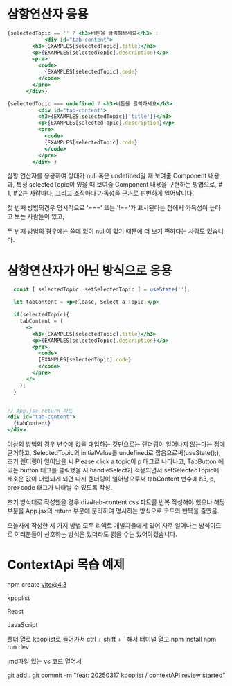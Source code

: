 # 삼항연산자 응용 

```jsx
{selectedTopic == '' ? <h3>버튼을 클릭해보세요</h3> : 
            <div id="tab-content">
        <h3>{EXAMPLES[selectedTopic].title}</h3>
        <p>{EXAMPLES[selectedTopic].description}</p>
        <pre>
          <code>
            {EXAMPLES[selectedTopic].code}
          </code>
        </pre>
      </div>}
```

```jsx
{selectedTopic === undefined ? <h3>버튼을 클릭하세요</h3> :
          <div id="tab-content">
          <h3>{EXAMPLES[selectedTopic]['title']}</h3>
          <p>{EXAMPLES[selectedTopic].description}</p>
          <pre>
            <code>
            {EXAMPLES[selectedTopic].code}
            </code>
          </pre>
        </div> }
```

삼항 연산자를 응용하여 상태가 null 혹은 undefined일 때 보여줄 Component 내용과, 특정 selectedTopic이 있을 때 보여줄 Component 내용을 구현하는 방법으로, # 1, # 2는 사람마다, 그리고 조직마다 가독성을 근거로 빈번하게 일어납니다.

첫 번째 방법의경우 명시적으로 '===' 또는 '!=='가 표시된다는 점에서 가독성이 높다고 보는 사람들이 있고,

두 번째 방법의 경우에는 쓸데 없이 null이 없기 때문에 더 보기 편하다는 사람도 있습니다.

# 삼항연산자가 아닌 방식으로 응용

```jsx
  const [ selectedTopic, setSelectedTopic ] = useState('');

  let tabContent = <p>Please, Select a Topic.</p>

  if(selectedTopic){
    tabContent = (
      <>
        <h3>{EXAMPLES[selectedTopic].title}</h3>
        <p>{EXAMPLES[selectedTopic].description}</p>
        <pre>
          <code>
          {EXAMPLES[selectedTopic].code}
          </code>
        </pre>
      </>
    );
  }


// App.jsx return 파트
<div id="tab-content">
  {tabContent}  
</div>
```

이상의 방법의 경우 변수에 값을 대입하는 것만으로는 렌더링이 일어나지 않는다는 점에 근거하고,
SelectedTopic의 initialValue를 undefined로 잡음으로써(useState();),
초기 렌더링이 일어났을 씨 Please click a topic이 p 태그로 나타나고,
TabButton 에 있는 button 태그를 클릭했을 시 handleSelect가 적용되면서 setSelectedTopic에 새호운 값이 대입되게 되면 다시 렌더링이 일어남으로써 tabContent 변수에 h3, p, pre>code 태그가 나타날 수 있도록 작성.

초기 방식대로 작성했을 경우 div#tab-content css 파트를 반복 작성해야 했으나 해당 부분을 App.jsx의 return 부분에 분리하여 명시하는 방식으로 코드의 반복을 줄였음.

오늘자에 작성한 세 가지 방법 모두 리액트 개발자들에게 있어 자주 일어나는 방식이므로 여러분들이 선호하는 방식은 있더라도 읽을 수는 있어야겠습니다.

# ContextApi 목습 예제
npm create vite@4.3

kpoplist

React

JavaScript

폴더 열로 kpoplist로 들어가서 ctrl + shift + ` 해서 터미널 열고
npm install
npm run dev

.md파일 있는 vs 코드 열어서

git add .
git commit -m "feat: 20250317 kpoplist / contextAPI review started"
